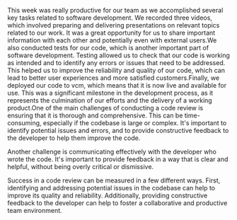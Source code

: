 This week was really productive for our team as we accomplished several key tasks related to software development. We recorded three videos, which involved preparing and delivering presentations on relevant topics related to our work. It was a great opportunity for us to share important information with each other and potentially even with external users.We also conducted tests for our code, which is another important part of software development. Testing allowed us to check that our code is working as intended and to identify any errors or issues that need to be addressed. This helped us to improve the reliability and quality of our code, which can lead to better user experiences and more satisfied customers.Finally, we deployed our code to vcm, which means that it is now live and available for use. This was a significant milestone in the development process, as it represents the culmination of our efforts and the delivery of a working product.One of the main challenges of conducting a code review is ensuring that it is thorough and comprehensive. This can be time-consuming, especially if the codebase is large or complex. It's important to identify potential issues and errors, and to provide constructive feedback to the developer to help them improve the code.

Another challenge is communicating effectively with the developer who wrote the code. It's important to provide feedback in a way that is clear and helpful, without being overly critical or dismissive.

Success in a code review can be measured in a few different ways. First, identifying and addressing potential issues in the codebase can help to improve its quality and reliability. Additionally, providing constructive feedback to the developer can help to foster a collaborative and productive team environment. 